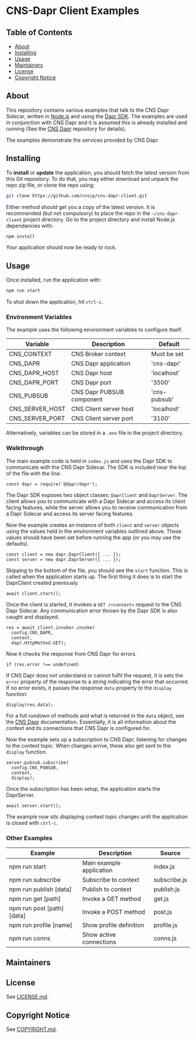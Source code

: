 # CNS-Dapr Client Examples

## Table of Contents

- [About](#about)
- [Installing](#installing)
- [Usage](#usage)
- [Maintainers](#maintainers)
- [License](#license)
- [Copyright Notice](#copyright-notice)

## About

This repository contains various examples that talk to the CNS Dapr Sidecar, written in [Node.js](https://nodejs.org/en/about) and using the [Dapr SDK](https://docs.dapr.io/developing-applications/sdks/js/). The examples are used in conjunction with CNS Dapr and it is assumed this is already installed and running (See the [CNS Dapr](https://github.com/CNSCP/cns-dapr) repository for details).

The examples demonstrate the services provided by CNS Dapr.

## Installing

To **install** or **update** the application, you should fetch the latest version from this Git repository. To do that, you may either download and unpack the repo zip file, or clone the repo using:

```sh
git clone https://github.com/cnscp/cns-dapr-client.git
```

Either method should get you a copy of the latest version. It is recommended (but not compulsory) to place the repo in the `~/cns-dapr-client` project directory. Go to the project directory and install Node.js dependancies with:

```sh
npm install
```

Your application should now be ready to rock.

## Usage

Once installed, run the application with:

```sh
npm run start
```

To shut down the application, hit `ctrl-c`.

### Environment Variables

The example uses the following environment variables to configure itself:

| Variable         | Description                      | Default                |
|------------------|----------------------------------|------------------------|
| CNS_CONTEXT      | CNS Broker context               | Must be set            |
| CNS_DAPR         | CNS Dapr application             | 'cns-dapr'             |
| CNS_DAPR_HOST    | CNS Dapr host                    | 'localhost'            |
| CNS_DAPR_PORT    | CNS Dapr port                    | '3500'                 |
| CNS_PUBSUB       | CNS Dapr PUBSUB component        | 'cns-pubsub'           |
| CNS_SERVER_HOST  | CNS Client server host           | 'localhost'            |
| CNS_SERVER_PORT  | CNS Client server port           | '3100'                 |

Alternatively, variables can be stored in a `.env` file in the project directory.

### Walkthrough

The main example code is held in `index.js` and uses the Dapr SDK to communicate with the CNS Dapr Sidecar. The SDK is included near the top of the file with the line:

```
const dapr = require('@dapr/dapr');
```

The Dapr SDK exposes two object classes: `DaprClient` and `DaprServer`. The client allows you to communicate with a Dapr Sidecar and access its client facing features, while the server allows you to receive communication from a Dapr Sidecar and access its server facing features.

Now the example creates an instance of both `client` and `server` objects using the values held in the environment variables outlined above. These values should have been set before running the app (or you may use the defaults).

```
const client = new dapr.DaprClient({ ... });
const server = new dapr.DaprServer({ ... });
```

Skipping to the bottom of the file, you should see the `start` function. This is called when the application starts up. The first thing it does is to start the DaprClient created previously.

```
await client.start();
```

Once the client is started, it invokes a `GET /<context>` request to the CNS Dapr Sidecar. Any communication error thrown by the Dapr SDK is also caught and displayed.

```
res = await client.invoker.invoke(
  config.CNS_DAPR,
  context,
  dapr.HttpMethod.GET);
```

Now it checks the response from CNS Dapr for errors.

```
if (res.error !== undefined)
```

If CNS Dapr does not understand or cannot fulfil the request, it is sets the `error` property of the response to a string indicating the error that occurred. If no error exists, it passes the response `data` property to the `display` function:

```
display(res.data);
```

For a full rundown of methods and what is returned in the `data` object, see the [CNS Dapr](https://github.com/CNSCP/cns-dapr) documentation. Essentially, it is all information about the context and its connections that CNS Dapr is configured for.

Now the example sets up a subscription to CNS Dapr, listening for changes to the context topic. When changes arrive, these also get sent to the `display` function.

```
server.pubsub.subscribe(
  config.CNS_PUBSUB,
  context,
  display);
```

Once the subscription has been setup, the application starts the DaprServer.

```
await server.start();
```

The example now sits displaying context topic changes until the application is closed with `ctrl-c`.

### Other Examples

| Example                        | Description               | Source          |
|--------------------------------|---------------------------|-----------------|
| npm run start                  | Main example application  | index.js        |
| npm run subscribe              | Subscribe to context      | subscribe.js    |
| npm run publish [data]         | Publish to context        | publish.js      |
| npm run get [path]             | Invoke a GET method       | get.js          |
| npm run post [path] [data]     | Invoke a POST method      | post.js         |
| npm run profile [name]         | Show profile definition   | profile.js      |
| npm run conns                  | Show active connections   | conns.js        |

## Maintainers

## License

See [LICENSE.md](./LICENSE.md).

## Copyright Notice

See [COPYRIGHT.md](./COPYRIGHT.md).
